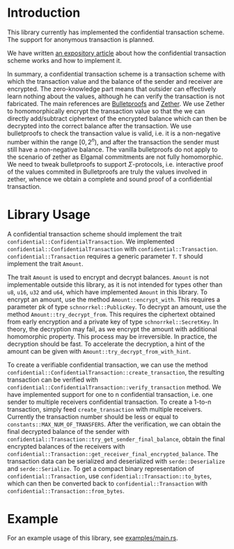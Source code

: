 # Introduction

This library currently has implemented the confidential transaction scheme.
The support for anonymous transaction is planned.

We have written [an expository article](https://github.com/suterusu-team/suter_proofs/blob/master/docs/sigma-bullets.org)
about how the confidential transaction scheme works and how to implement it.

In summary, a confidential transaction scheme
is a transaction scheme with which the transaction value and the balance
of the sender and receiver are encrypted. The zero-knowledge part means
that outsider can effectively learn nothing about the values, although
he can verify the transaction is not fabricated. The main references are
[Bulletproofs](https://eprint.iacr.org/2017/1066) and
[Zether](https://eprint.iacr.org/2019/191). We use Zether to
homomorphically encrypt the transaction value so that the we can
directly add/subtract ciphertext of the encrypted balance which can then
be decrypted into the correct balance after the transaction. We use
bulletproofs to check the transaction value is valid, i.e. it is a
non-negative number within the range $[0, 2^n)$, and after the
transaction the sender must still have a non-negative balance. The
vanilla bulletproofs do not apply to the scenario of zether as Elgamal
commitments are not fully homomorphic. We need to tweak bulletproofs to
support $\Sigma$-protocols, i.e. interactive proof of the values
commited in Bulletproofs are truly the values involved in zether, whence
we obtain a complete and sound proof of a confidential transaction.

# Library Usage

A confidential transaction scheme should implement the trait `confidential::ConfidentialTransaction`.
We implemented `confidential::ConfidentialTransaction` with `confidential::Transaction`.
`confidential::Transaction` requires a generic parameter `T`.
`T` should implement the trait `Amount`.

The trait `Amount` is used to encrypt
and decrypt balances. `Amount` is not implementable outside this library, as it is not intended for
types other than `u8`, `u16`, `u32` and `u64`, which have implemented `Amount` in this library.
To encrypt an amount, use the method `Amount::encrypt_with`.
This requires a parameter pk of type `schnorrkel::PublicKey`.
To decrypt an amount, use the method `Amount::try_decrypt_from`.
This requires the ciphertext obtained from early encryption and a private key of type
`schnorrkel::SecretKey`. In theory, the decryption may fail,
as we encrypt the amount with additional homomorphic property. This process may be irreversible.
In practice, the decryption should be fast. To accelerate the decryption,
a hint of the amount can be given with `Amount::try_decrypt_from_with_hint`.

To create a verifiable confidential transaction, we can use the method `confidential::ConfidentialTransaction::create_transaction`,
the resulting transaction can be verified with `confidential::ConfidentialTransaction::verify_transaction` method.
We have implemented support for one to n confidential transaction, i.e. one sender to multiple receivers confidential transaction.
To create a 1-to-n transaction, simply feed `create_transaction` with multiple receivers.
Currently the transaction number should be less or equal to `constants::MAX_NUM_OF_TRANSFERS`.
After the verification, we can obtain the final decrypted balance of the sender with
`confidential::Transaction::try_get_sender_final_balance`,
obtain the final encrypted balances of the receivers
with `confidential::Transaction::get_receiver_final_encrypted_balance`.
The transaction data can be serialized and deserialized with `serde::Deserialize` and `serde::Serialize`.
To get a compact binary representation of `confidential::Transaction`, use `confidential::Transaction::to_bytes`,
which can then be converted back to `confidential::Transaction` with `confidential::Transaction::from_bytes`.

# Example

For an example usage of this library, see [examples/main.rs](https://github.com/suterusu-team/suter_proofs/blob/master/examples/main.rs).
